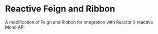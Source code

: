 # Reactive Feign and Ribbon
A modification of Feign and Ribbon for integration with Reactor 3 reactive Mono API
